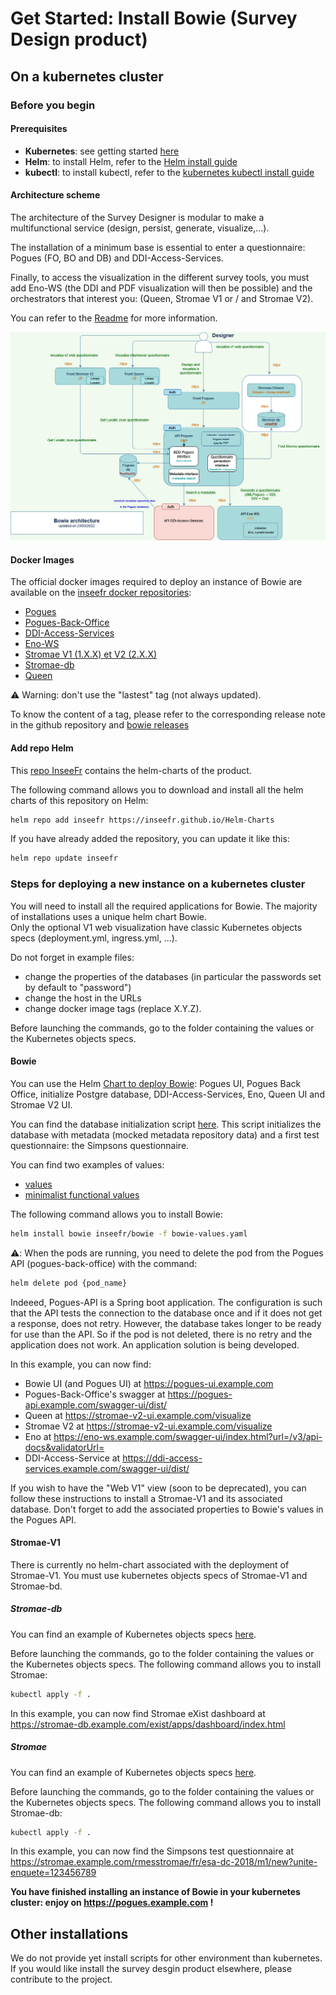 # Get Started: Install Bowie (Survey Design product)

## On a kubernetes cluster

### Before you begin

#### Prerequisites

- **Kubernetes**: see getting started [here](https://kubernetes.io/docs/setup/)
- **Helm**: to install Helm, refer to the [Helm install guide](https://github.com/helm/helm#install)
- **kubectl**: to install kubectl, refer to the [kubernetes kubectl install guide](https://kubernetes.io/docs/tasks/tools/)

#### Architecture scheme

The architecture of the Survey Designer is modular to make a multifunctional service (design, persist, generate, visualize,...).

The installation of a minimum base is essential to enter a questionnaire: Pogues (FO, BO and DB) and DDI-Access-Services.

Finally, to access the visualization in the different survey tools, you must add Eno-WS (the DDI and PDF visualization will then be possible) and the orchestrators that interest you: (Queen, Stromae V1 or / and Stromae V2).

You can refer to the [Readme](./README.md) for more information.

![Bowie architecture scheme](./deploiement/bowie-archi-github.jpg)

#### Docker Images

The official docker images required to deploy an instance of Bowie are available on the [inseefr docker repositories](https://hub.docker.com/u/inseefr):

- [Pogues](https://hub.docker.com/r/inseefr/pogues/tags)
- [Pogues-Back-Office](https://hub.docker.com/r/inseefr/pogues-back-office)
- [DDI-Access-Services](https://hub.docker.com/r/inseefr/ddi-access-services/tags)
- [Eno-WS](https://hub.docker.com/r/inseefr/eno-ws/tags)
- [Stromae V1 (1.X.X) et V2 (2.X.X)](https://hub.docker.com/r/inseefr/stromae/tags)
- [Stromae-db](https://hub.docker.com/r/inseefr/stromae-db/tags)
- [Queen](https://hub.docker.com/r/inseefr/queen)

:warning: Warning: don't use the "lastest" tag (not always updated).

To know the content of a tag, please refer to the corresponding release note in the github repository and [bowie releases](https://github.com/InseeFr/Bowie/releases)

#### Add repo Helm

This [repo InseeFr](https://github.com/inseefr/Helm-charts) contains the helm-charts of the product.

The following command allows you to download and install all the helm charts of this repository on Helm:

```bash
helm repo add inseefr https://inseefr.github.io/Helm-Charts
```

If you have already added the repository, you can update it like this:

```bash
helm repo update inseefr
```

### Steps for deploying a new instance on a kubernetes cluster

You will need to install all the required applications for Bowie. The majority of installations uses a unique helm chart Bowie.  
Only the optional V1 web visualization have classic Kubernetes objects specs (deployment.yml, ingress.yml, ...).

Do not forget in example files:

- change the properties of the databases (in particular the passwords set by default to "password")
- change the host in the URLs
- change docker image tags (replace X.Y.Z).

Before launching the commands, go to the folder containing the values or the Kubernetes objects specs.

#### Bowie

You can use the Helm [Chart to deploy Bowie](https://github.com/InseeFr/Helm-Charts/tree/main/charts/bowie): Pogues UI, Pogues Back Office, initialize Postgre database, DDI-Access-Services, Eno, Queen UI and Stromae V2 UI.

You can find the database initialization script [here](./deploiement/Pogues/pogues-bdd-backup.sql). This script initializes the database with metadata (mocked metadata repository data) and a first test questionnaire: the Simpsons questionnaire.

You can find two examples of values:

- [values](./deploiement/values-bowie.yaml)
- [minimalist functional values](./deploiement/minimalist-values.yaml)

The following command allows you to install Bowie:

```bash
helm install bowie inseefr/bowie -f bowie-values.yaml
```

:warning:: When the pods are running, you need to delete the pod from the Pogues API (pogues-back-office) with the command:

```bash
helm delete pod {pod_name}
```

Indeeed, Pogues-API is a Spring boot application. The configuration is such that the API tests the connection to the database once and if it does not get a response, does not retry. However, the database takes longer to be ready for use than the API. So if the pod is not deleted, there is no retry and the application does not work.
An application solution is being developed.

In this example, you can now find:

- Bowie UI (and Pogues UI) at https://pogues-ui.example.com
- Pogues-Back-Office's swagger at https://pogues-api.example.com/swagger-ui/dist/
- Queen at https://stromae-v2-ui.example.com/visualize
- Stromae V2 at https://stromae-v2-ui.example.com/visualize
- Eno at https://eno-ws.example.com/swagger-ui/index.html?url=/v3/api-docs&validatorUrl=
- DDI-Access-Service at https://ddi-access-services.example.com/swagger-ui/dist/

If you wish to have the "Web V1" view (soon to be deprecated), you can follow these instructions to install a Stromae-V1 and its associated database. Don't forget to add the associated properties to Bowie's values in the Pogues API.

#### Stromae-V1

There is currently no helm-chart associated with the deployment of Stromae-V1. You must use kubernetes objects specs of Stromae-V1 and Stromae-bd.

##### Stromae-db

You can find an example of Kubernetes objects specs [here](./deploiement/Stromae-db/).

Before launching the commands, go to the folder containing the values or the Kubernetes objects specs.
The following command allows you to install Stromae:

```bash
kubectl apply -f .
```

In this example, you can now find Stromae eXist dashboard at https://stromae-db.example.com/exist/apps/dashboard/index.html

##### Stromae

You can find an example of Kubernetes objects specs [here](./deploiement/Stromae-V1/).

Before launching the commands, go to the folder containing the values or the Kubernetes objects specs.
The following command allows you to install Stromae-db:

```bash
kubectl apply -f .
```

In this example, you can now find the Simpsons test questionnaire at https://stromae.example.com/rmesstromae/fr/esa-dc-2018/m1/new?unite-enquete=123456789

**You have finished installing an instance of Bowie in your kubernetes cluster: enjoy on https://pogues.example.com !**

## Other installations

We do not provide yet install scripts for other environment than kubernetes. If you would like install the survey desgin product elsewhere, please contribute to the project.
